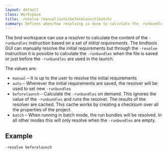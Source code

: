 ```yaml
---
layout: default
class: Workspace
title: -resolve (manual|auto|beforelaunch|batch)
summary: Defines when/how resolving is done to calculate the -runbundles
---
```


The bnd workspace can use a _resolver_ to calculate the content of the `-runbundles` instruction based on a set of _initial requirements_. The bndtools GUI can manually resolve the initial requirements but through the `-resolve` instruction it is possible to calculate the `-runbundles` when the file is saved or just before the `-runbundles` are used in the launch.

The values are:

* `manual` – It is up to the user to resolve the initial requirements
* `auto` – Whenever the initial requirements are saved, the resolver will be used to set new `-runbundles`
* `beforelaunch` – Calculate the `-runbundles` on demand. This ignores the value of the `-runbundles` and runs the resolver. The results of the resolver are cached. This cache works by creating a checksum over all the properties of the project.
* `batch` – When running in batch mode, the run bundles will be resolved. In all other modes this will only resolve when the `-runbundles` are empty.
 
## Example

    -resolve beforelaunch

  